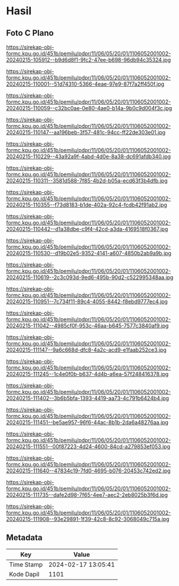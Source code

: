 # Hasil

## Foto C Plano

https://sirekap-obj-formc.kpu.go.id/451b/pemilu/pdpr/11/06/05/20/01/1106052001002-20240215-105912--b9d6d8f1-9fc2-47ee-b698-96db94c35324.jpg

https://sirekap-obj-formc.kpu.go.id/451b/pemilu/pdpr/11/06/05/20/01/1106052001002-20240215-110001--51d74310-5366-4eae-97e9-87f7a2ff450f.jpg

https://sirekap-obj-formc.kpu.go.id/451b/pemilu/pdpr/11/06/05/20/01/1106052001002-20240215-110059--c32bc0ae-0e80-4ae0-b14a-9b0c9d004f3c.jpg

https://sirekap-obj-formc.kpu.go.id/451b/pemilu/pdpr/11/06/05/20/01/1106052001002-20240215-110147--aa196beb-3f57-481c-94cc-ff22de303e01.jpg

https://sirekap-obj-formc.kpu.go.id/451b/pemilu/pdpr/11/06/05/20/01/1106052001002-20240215-110229--43a92a9f-4abd-4d0e-8a38-dc691afdb340.jpg

https://sirekap-obj-formc.kpu.go.id/451b/pemilu/pdpr/11/06/05/20/01/1106052001002-20240215-110311--3581d588-7f85-4b2d-b05a-ecd63f3b4dfb.jpg

https://sirekap-obj-formc.kpu.go.id/451b/pemilu/pdpr/11/06/05/20/01/1106052001002-20240215-110355--f73d8183-b1de-402a-92c4-fcdb42f91ab2.jpg

https://sirekap-obj-formc.kpu.go.id/451b/pemilu/pdpr/11/06/05/20/01/1106052001002-20240215-110442--d1a38dbe-c9f4-42cd-a3da-4169518f0367.jpg

https://sirekap-obj-formc.kpu.go.id/451b/pemilu/pdpr/11/06/05/20/01/1106052001002-20240215-110530--d19b02e5-9352-4141-a607-4850b2ab9a9b.jpg

https://sirekap-obj-formc.kpu.go.id/451b/pemilu/pdpr/11/06/05/20/01/1106052001002-20240215-110619--2c3c093d-9ed6-495b-90d2-c522995348aa.jpg

https://sirekap-obj-formc.kpu.go.id/451b/pemilu/pdpr/11/06/05/20/01/1106052001002-20240215-110951--7c734f11-89c4-4055-8442-f8ebd9777ec4.jpg

https://sirekap-obj-formc.kpu.go.id/451b/pemilu/pdpr/11/06/05/20/01/1106052001002-20240215-111042--4985cf0f-953c-46aa-b645-7577c3840af9.jpg

https://sirekap-obj-formc.kpu.go.id/451b/pemilu/pdpr/11/06/05/20/01/1106052001002-20240215-111147--9a6c668d-dfc8-4a2c-acd9-e1faab252ce3.jpg

https://sirekap-obj-formc.kpu.go.id/451b/pemilu/pdpr/11/06/05/20/01/1106052001002-20240215-111245--1c4e0f0b-b637-4d4b-a6ea-57f248416378.jpg

https://sirekap-obj-formc.kpu.go.id/451b/pemilu/pdpr/11/06/05/20/01/1106052001002-20240215-111402--3b6b5bfa-1393-4419-aa73-4c791b6424b4.jpg

https://sirekap-obj-formc.kpu.go.id/451b/pemilu/pdpr/11/06/05/20/01/1106052001002-20240215-111451--be5ae957-96f6-44ac-8b1b-2da6a48276aa.jpg

https://sirekap-obj-formc.kpu.go.id/451b/pemilu/pdpr/11/06/05/20/01/1106052001002-20240215-111551--00f87223-4d24-4600-84cd-a279853ef053.jpg

https://sirekap-obj-formc.kpu.go.id/451b/pemilu/pdpr/11/06/05/20/01/1106052001002-20240215-111640--47834c19-7fd0-4695-b076-20453c742ed2.jpg

https://sirekap-obj-formc.kpu.go.id/451b/pemilu/pdpr/11/06/05/20/01/1106052001002-20240215-111735--dafe2d98-7f65-4ee7-aec2-2eb8025b3f6d.jpg

https://sirekap-obj-formc.kpu.go.id/451b/pemilu/pdpr/11/06/05/20/01/1106052001002-20240215-111908--93e29891-1f39-42c8-8c92-3068049c715a.jpg


## Metadata

| Key        | Value               |
| ---------- | ------------------- |
| Time Stamp | 2024-02-17 13:05:41 |
| Kode Dapil | 1101                |



